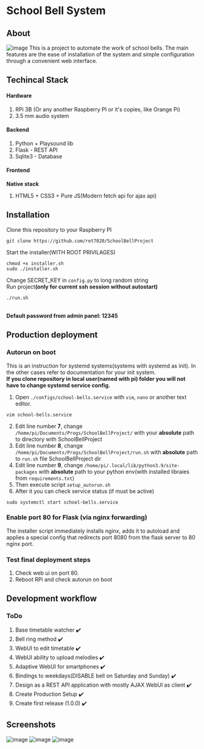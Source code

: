 # School Bell System
## About
![image](https://user-images.githubusercontent.com/55328925/195398593-111a9cf2-1c18-423a-8d8c-aa6cc8934359.png)
This is a project to automate the work of school bells. The main features are the ease of installation of the system and simple configuration through a convenient web interface.

## Techincal Stack
#### Hardware
1. RPi 3B (Or any another Raspberry PI or it's copies, like Orange Pi)
2. 3.5 mm audio system
#### Backend
1. Python + Playsound lib
2. Flask - REST API
3. Sqlite3 - Database
#### Frontend
<b>Native stack</b></br>
1. HTML5 + CSS3 + Pure JS(Modern fetch api for ajax api)

## Installation
Clone this repository to your Raspberry PI</br>
```
git clone https://github.com/ret7020/SchoolBellProject
```
Start the installer(WITH ROOT PRIVILAGES)</br>
```
chmod +x installer.sh
sudo ./installer.sh
```
Change SECRET_KEY in `config.py` to long random string</br>
Run project<b>(only for current ssh session without autostart)</b></br>
```
./run.sh
```
</br>
<b>Default password from admin panel: 12345</b>

## Production deployment
### Autorun on boot
This is an instruction for systemd systems(systems with systemd as init). In the other cases refer to documentation for your init system.</br>
<b>If you clone repository in local user(named with pi) folder you will not have to change systemd service config. </b>
1. Open `./configs/school-bells.service` with `vim`, `nano` or another text editor.
```
vim school-bells.service
```
2. Edit line number <b>7</b>, change `/home/pi/Documents/Progs/SchoolBellProject/` with your <b>absolute</b> path to directory with SchoolBellProject 
3. Edit line number <b>8</b>, change `/home/pi/Documents/Progs/SchoolBellProject/run.sh` with <b>absolute</b> path to `run.sh` file SchoolBellProject dir
4. Edit line number <b>9</b>, change `/home/pi/.local/lib/python3.9/site-packages` with <b>absolute</b> path to your python env(with installed libraies from `requirements.txt`)
5. Then execute script `setup_autorun.sh`
6. After it you can check service status (if must be active)
```
sudo systemctl start school-bells.service
```


### Enable port 80 for Flask (via nginx forwarding)
The installer script immediately installs nginx, adds it to autoload and applies a special config that redirects port 8080 from the flask server to 80 nginx port.
### Test final deployment steps
1. Check web ui on port 80.
2. Reboot RPi and check autorun on boot


## Development workflow
### ToDo
1. Base timetable watcher :heavy_check_mark:
2. Bell ring method :heavy_check_mark:
3. WebUI to edit timetable :heavy_check_mark:
4. WebUI ability to upload melodies :heavy_check_mark:
5. Adaptive WebUI for smartphones :heavy_check_mark:
6. Bindings to weekdays(DISABLE bell on Saturday and Sunday) :heavy_check_mark:
7. Design as a REST API application with mostly AJAX WebUI as client :heavy_check_mark:
8. Create Production Setup :heavy_check_mark:
9. Create first release (1.0.0) :heavy_check_mark:

## Screenshots
![image](https://user-images.githubusercontent.com/55328925/193130050-b140f16a-6967-4fa3-97ed-22f834dda666.png)
![image](https://user-images.githubusercontent.com/55328925/193130146-8b1dc113-df6a-4f62-bccd-d0cf18536115.png)
![image](https://user-images.githubusercontent.com/55328925/193130209-2b89f378-8bed-4159-8fa7-5ee436584c8f.png)